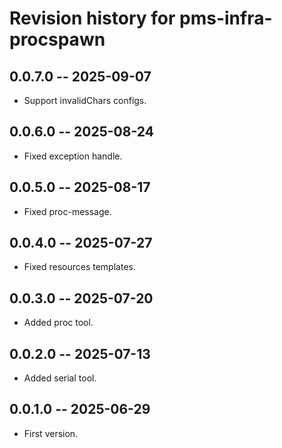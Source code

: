 # Revision history for pms-infra-procspawn

## 0.0.7.0 -- 2025-09-07

* Support invalidChars configs.

## 0.0.6.0 -- 2025-08-24

* Fixed exception handle.

## 0.0.5.0 -- 2025-08-17

* Fixed proc-message.

## 0.0.4.0 -- 2025-07-27

* Fixed resources templates.

## 0.0.3.0 -- 2025-07-20

* Added proc tool.

## 0.0.2.0 -- 2025-07-13

* Added serial tool.

## 0.0.1.0 -- 2025-06-29

* First version.
